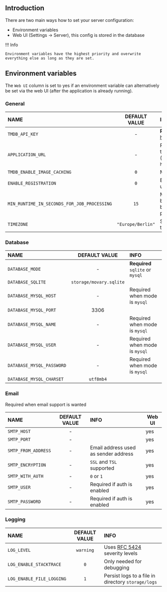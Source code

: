 ## Introduction

There are two main ways how to set your server configuration:

- Environment variables
- Web UI (Settings -> Server), this config is stored in the database

!!! Info

    Environment variables have the highest priority and overwrite everything else as long as they are set.

## Environment variables

The `Web UI` column is set to yes if an environment variable can alternatively be set via the web UI (after the application is already running).

### General

| NAME                                        |   DEFAULT VALUE   | INFO                                                                    | Web UI |
|:--------------------------------------------|:-----------------:|:------------------------------------------------------------------------|--------|
| `TMDB_API_KEY`                              |         -         | **Required** (get key [here](https://www.themoviedb.org/settings/api))  | yes    |
| `APPLICATION_URL`                           |         -         | Public base url of the application (e.g. `htttp://localhost`)           | yes    |
| `TMDB_ENABLE_IMAGE_CACHING`                 |        `0`        | More info [here](features/tmdb-data.md#image-cache)                     |        |
| `ENABLE_REGISTRATION`                       |        `0`        | Enables public user registration                                        |        |
| `MIN_RUNTIME_IN_SECONDS_FOR_JOB_PROCESSING` |       `15`        | Minimum time between background jobs processing                         |        |
| `TIMEZONE`                                  | `"Europe/Berlin"` | Supported timezones [here](https://www.php.net/manual/en/timezones.php) |        |

### Database

| NAME                      |      DEFAULT VALUE      | INFO                             |
|:--------------------------|:-----------------------:|:---------------------------------|
| `DATABASE_MODE`           |            -            | **Required** `sqlite` or `mysql` |
| `DATABASE_SQLITE`         | `storage/movary.sqlite` |                                  |
| `DATABASE_MYSQL_HOST`     |            -            | Required when mode is `mysql`    |
| `DATABASE_MYSQL_PORT`     |          3306           |                                  |
| `DATABASE_MYSQL_NAME`     |            -            | Required when mode is `mysql`    |
| `DATABASE_MYSQL_USER`     |            -            | Required when mode is `mysql`    |
| `DATABASE_MYSQL_PASSWORD` |            -            | Required when mode is `mysql`    |
| `DATABASE_MYSQL_CHARSET`  |        `utf8mb4`        |                                  |

### Email

Required when email support is wanted

| NAME                | DEFAULT VALUE | INFO                                 | Web UI |
|:--------------------|:-------------:|:-------------------------------------|--------|
| `SMTP_HOST`         |       -       |                                      | yes    |
| `SMTP_PORT`         |       -       |                                      | yes    |
| `SMTP_FROM_ADDRESS` |       -       | Email address used as sender address | yes    |
| `SMTP_ENCRYPTION`   |       -       | `SSL` and `TSL` supported            | yes    |
| `SMTP_WITH_AUTH`    |       -       | `0` or `1`                           | yes    |
| `SMTP_USER`         |       -       | Required if auth is enabled          | yes    |
| `SMTP_PASSWORD`     |       -       | Required if auth is enabled          | yes    |

### Logging

| NAME                      | DEFAULT VALUE | INFO                                                                           |
|:--------------------------|:-------------:|:-------------------------------------------------------------------------------|
| `LOG_LEVEL`               |   `warning`   | Uses [RFC 5424](https://datatracker.ietf.org/doc/html/rfc5424) severity levels |
| `LOG_ENABLE_STACKTRACE`   |      `0`      | Only needed for debugging                                                      |
| `LOG_ENABLE_FILE_LOGGING` |      `1`      | Persist logs to a file in directory `storage/logs`                             |
